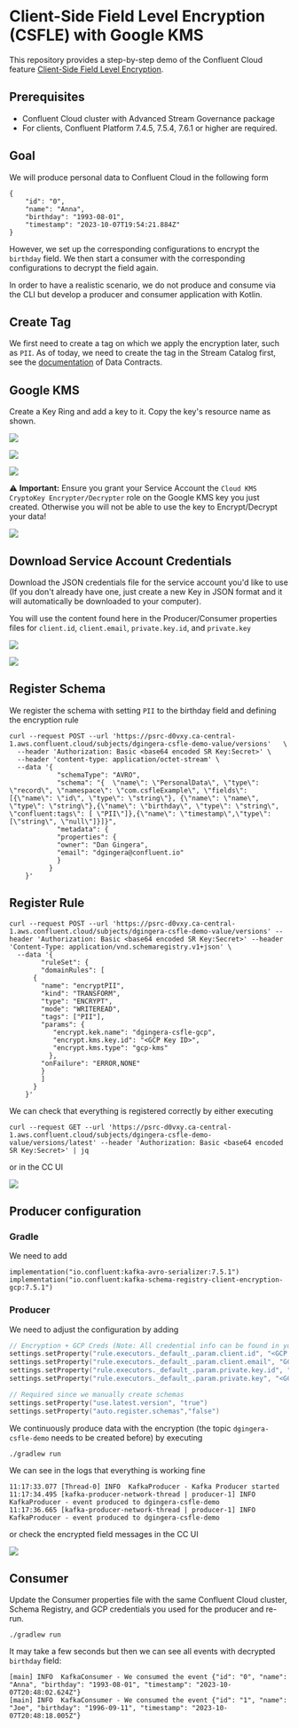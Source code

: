# Client-Side Field Level Encryption (CSFLE) with Google KMS

This repository provides a step-by-step demo of the Confluent Cloud feature [Client-Side Field Level Encryption](https://docs.confluent.io/cloud/current/clusters/csfle/overview.html).

## Prerequisites

* Confluent Cloud cluster with Advanced Stream Governance package
* For clients, Confluent Platform 7.4.5, 7.5.4, 7.6.1 or higher are required.

## Goal

We will produce personal data to Confluent Cloud in the following form 
```
{
    "id": "0",
    "name": "Anna",
    "birthday": "1993-08-01",
    "timestamp": "2023-10-07T19:54:21.884Z"
}
```
However, we set up the corresponding configurations to encrypt the `birthday` field.
We then start a consumer with the corresponding configurations to decrypt the field again.

In order to have a realistic scenario, we do not produce and consume via the CLI but develop a
producer and consumer application with Kotlin.

## Create Tag

We first need to create a tag on which we apply the encryption later, such as `PII`.
As of today, we need to create the tag in the Stream Catalog first, see the [documentation](https://docs.confluent.io/platform/current/schema-registry/fundamentals/data-contracts.html#tags) of Data Contracts.

## Google KMS

Create a Key Ring and add a key to it. Copy the key's resource name as shown.

![](images/create_keyring.jpg)

![](images/create_key.jpg)

![](images/key_resource_name.jpg)

:warning: **Important:** Ensure you grant your Service Account the `Cloud KMS CryptoKey Encrypter/Decrypter` role on the Google KMS key you just created. Otherwise you will not be able to use the key to Encrypt/Decrypt your data!

![](images/gcp_kms_grant_role.jpg)

## Download Service Account Credentials

Download the JSON credentials file for the service account you'd like to use (If you don't already have one, just create a new Key in JSON format and it will automatically be downloaded to your computer). 

You will use the content found here in the Producer/Consumer properties files for `client.id`, `client.email`, `private.key.id`, and `private.key`

![](images/create_SA_Key.jpg)

![](images/create_json.jpg)

## Register Schema

We register the schema with setting `PII` to the birthday field and defining the encryption rule

```shell
curl --request POST --url 'https://psrc-d0vxy.ca-central-1.aws.confluent.cloud/subjects/dgingera-csfle-demo-value/versions'   \
  --header 'Authorization: Basic <base64 encoded SR Key:Secret>' \ 
  --header 'content-type: application/octet-stream' \
  --data '{
            "schemaType": "AVRO",
            "schema": "{  \"name\": \"PersonalData\", \"type\": \"record\", \"namespace\": \"com.csfleExample\", \"fields\": [{\"name\": \"id\", \"type\": \"string\"}, {\"name\": \"name\", \"type\": \"string\"},{\"name\": \"birthday\", \"type\": \"string\", \"confluent:tags\": [ \"PII\"]},{\"name\": \"timestamp\",\"type\": [\"string\", \"null\"]}]}",
            "metadata": {
            "properties": {
            "owner": "Dan Gingera",
            "email": "dgingera@confluent.io"
            }
          }
    }' 
```
## Register Rule

```shell
curl --request POST --url 'https://psrc-d0vxy.ca-central-1.aws.confluent.cloud/subjects/dgingera-csfle-demo-value/versions' --header 'Authorization: Basic <base64 encoded SR Key:Secret>' --header 'Content-Type: application/vnd.schemaregistry.v1+json' \
  --data '{
        "ruleSet": {
        "domainRules": [
      {
        "name": "encryptPII",
        "kind": "TRANSFORM",
        "type": "ENCRYPT",
        "mode": "WRITEREAD",
        "tags": ["PII"],
        "params": {
           "encrypt.kek.name": "dgingera-csfle-gcp",
           "encrypt.kms.key.id": "<GCP Key ID>",
           "encrypt.kms.type": "gcp-kms"
          },
        "onFailure": "ERROR,NONE"
        }
        ]
      } 
    }'
```

We can check that everything is registered correctly by either executing
```shell
curl --request GET --url 'https://psrc-d0vxy.ca-central-1.aws.confluent.cloud/subjects/dgingera-csfle-demo-value/versions/latest' --header 'Authorization: Basic <base64 encoded SR Key:Secret>' | jq
```

or in the CC UI

![](images/CCEncryptionRule.png)

## Producer configuration

### Gradle
We need to add
```shell
implementation("io.confluent:kafka-avro-serializer:7.5.1")
implementation("io.confluent:kafka-schema-registry-client-encryption-gcp:7.5.1")
```

### Producer
We need to adjust the configuration by adding
```kotlin
// Encryption + GCP Creds (Note: All credential info can be found in your Service account's credential JSON file we downloaded in the earlier step)
settings.setProperty("rule.executors._default_.param.client.id", "<GCP Client ID>")
settings.setProperty("rule.executors._default_.param.client.email", "GCP Client Email")
settings.setProperty("rule.executors._default_.param.private.key.id", "<GCP Private Key ID>")
settings.setProperty("rule.executors._default_.param.private.key", "<GCP Private Key Material>")

// Required since we manually create schemas
settings.setProperty("use.latest.version", "true")
settings.setProperty("auto.register.schemas","false")
```

We continuously produce data with the encryption (the topic `dgingera-csfle-demo` needs to be created before) by executing
```
./gradlew run
```

We can see in the logs that everything is working fine
```shell
11:17:33.077 [Thread-0] INFO  KafkaProducer - Kafka Producer started
11:17:34.495 [kafka-producer-network-thread | producer-1] INFO  KafkaProducer - event produced to dgingera-csfle-demo
11:17:36.665 [kafka-producer-network-thread | producer-1] INFO  KafkaProducer - event produced to dgingera-csfle-demo
```

or check the encrypted field messages in the CC UI

![](images/cc_ui_consume.jpg)

## Consumer

Update the Consumer properties file with the same Confluent Cloud cluster, Schema Registry, and GCP credentials you used for the producer and re-run.
```
./gradlew run
```

It may take a few seconds but then we can see all events with decrypted `birthday`
field:

```shell
[main] INFO  KafkaConsumer - We consumed the event {"id": "0", "name": "Anna", "birthday": "1993-08-01", "timestamp": "2023-10-07T20:48:02.624Z"}
[main] INFO  KafkaConsumer - We consumed the event {"id": "1", "name": "Joe", "birthday": "1996-09-11", "timestamp": "2023-10-07T20:48:18.005Z"}
```
